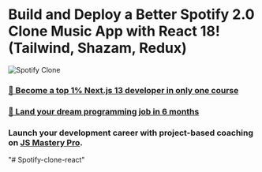 # Build and Deploy a Better Spotify 2.0 Clone Music App with React 18! (Tailwind, Shazam, Redux)
![Spotify Clone](https://i.ibb.co/mFh2kGZ/Thumbnail-2.png)

### [🌟 Become a top 1% Next.js 13 developer in only one course](https://jsmastery.pro/next13)
### [🚀 Land your dream programming job in 6 months](https://jsmastery.pro/masterclass)

### Launch your development career with project-based coaching on [JS Mastery Pro](https://www.jsmastery.pro).
"# Spotify-clone-react" 
